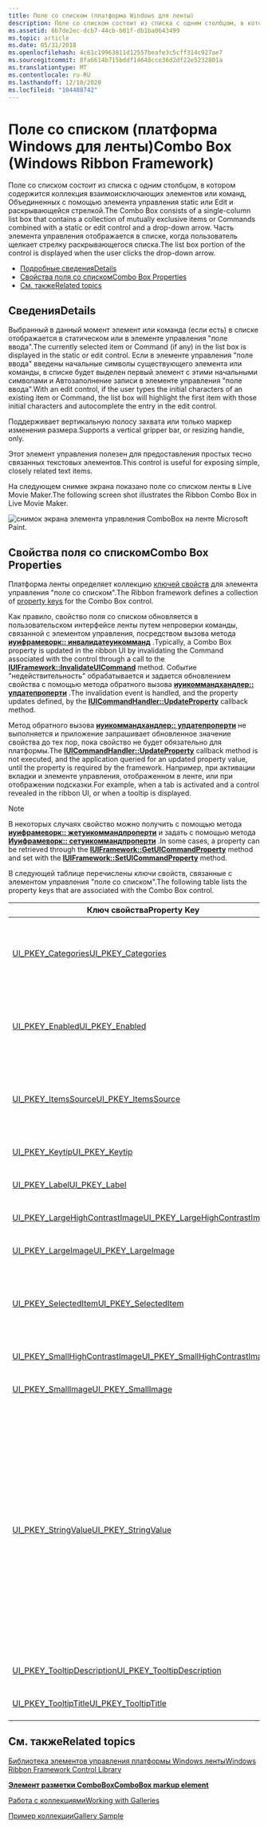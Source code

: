 ```yaml
---
title: Поле со списком (платформа Windows для ленты)
description: Поле со списком состоит из списка с одним столбцом, в котором содержится коллекция взаимоисключающих элементов или команд, Объединенных с помощью элемента управления static или Edit и раскрывающейся стрелкой.
ms.assetid: 6b7de2ec-dcb7-44cb-b01f-db1ba0643499
ms.topic: article
ms.date: 05/31/2018
ms.openlocfilehash: 4c61c19963811d12557beafe3c5cff314c927ae7
ms.sourcegitcommit: 8fa6614b715bddf14648cce36d2df22e5232801a
ms.translationtype: MT
ms.contentlocale: ru-RU
ms.lasthandoff: 12/10/2020
ms.locfileid: "104488742"
---
```

# <a name="combo-box-windows-ribbon-framework"></a><span data-ttu-id="d7919-103">Поле со списком (платформа Windows для ленты)</span><span class="sxs-lookup"><span data-stu-id="d7919-103">Combo Box (Windows Ribbon Framework)</span></span>

<span data-ttu-id="d7919-104">Поле со списком состоит из списка с одним столбцом, в котором содержится коллекция взаимоисключающих элементов или команд, Объединенных с помощью элемента управления static или Edit и раскрывающейся стрелкой.</span><span class="sxs-lookup"><span data-stu-id="d7919-104">The Combo Box consists of a single-column list box that contains a collection of mutually exclusive items or Commands combined with a static or edit control and a drop-down arrow.</span></span> <span data-ttu-id="d7919-105">Часть элемента управления отображается в списке, когда пользователь щелкает стрелку раскрывающегося списка.</span><span class="sxs-lookup"><span data-stu-id="d7919-105">The list box portion of the control is displayed when the user clicks the drop-down arrow.</span></span>

-   [<span data-ttu-id="d7919-106">Подробные сведения</span><span class="sxs-lookup"><span data-stu-id="d7919-106">Details</span></span>](#details)
-   [<span data-ttu-id="d7919-107">Свойства поля со списком</span><span class="sxs-lookup"><span data-stu-id="d7919-107">Combo Box Properties</span></span>](#combo-box-properties)
-   [<span data-ttu-id="d7919-108">См. также</span><span class="sxs-lookup"><span data-stu-id="d7919-108">Related topics</span></span>](#related-topics)

## <a name="details"></a><span data-ttu-id="d7919-109">Сведения</span><span class="sxs-lookup"><span data-stu-id="d7919-109">Details</span></span>

<span data-ttu-id="d7919-110">Выбранный в данный момент элемент или команда (если есть) в списке отображается в статическом или в элементе управления "поле ввода".</span><span class="sxs-lookup"><span data-stu-id="d7919-110">The currently selected item or Command (if any) in the list box is displayed in the static or edit control.</span></span> <span data-ttu-id="d7919-111">Если в элементе управления "поле ввода" введены начальные символы существующего элемента или команды, в списке будет выделен первый элемент с этими начальными символами и Автозаполнение записи в элементе управления "поле ввода".</span><span class="sxs-lookup"><span data-stu-id="d7919-111">With an edit control, if the user types the initial characters of an existing item or Command, the list box will highlight the first item with those initial characters and autocomplete the entry in the edit control.</span></span>

<span data-ttu-id="d7919-112">Поддерживает вертикальную полосу захвата или только маркер изменения размера.</span><span class="sxs-lookup"><span data-stu-id="d7919-112">Supports a vertical gripper bar, or resizing handle, only.</span></span>

<span data-ttu-id="d7919-113">Этот элемент управления полезен для предоставления простых тесно связанных текстовых элементов.</span><span class="sxs-lookup"><span data-stu-id="d7919-113">This control is useful for exposing simple, closely related text items.</span></span>

<span data-ttu-id="d7919-114">На следующем снимке экрана показано поле со списком ленты в Live Movie Maker.</span><span class="sxs-lookup"><span data-stu-id="d7919-114">The following screen shot illustrates the Ribbon Combo Box in Live Movie Maker.</span></span>

![снимок экрана элемента управления ComboBox на ленте Microsoft Paint.](images/controls/combobox.png)

## <a name="combo-box-properties"></a><span data-ttu-id="d7919-116">Свойства поля со списком</span><span class="sxs-lookup"><span data-stu-id="d7919-116">Combo Box Properties</span></span>

<span data-ttu-id="d7919-117">Платформа ленты определяет коллекцию [ключей свойств](windowsribbon-reference-properties.md) для элемента управления "поле со списком".</span><span class="sxs-lookup"><span data-stu-id="d7919-117">The Ribbon framework defines a collection of [property keys](windowsribbon-reference-properties.md) for the Combo Box control.</span></span>

<span data-ttu-id="d7919-118">Как правило, свойство поля со списком обновляется в пользовательском интерфейсе ленты путем непроверки команды, связанной с элементом управления, посредством вызова метода [**иуифрамеворк:: инвалидатеуикомманд**](/windows/desktop/api/uiribbon/nf-uiribbon-iuiframework-invalidateuicommand) .</span><span class="sxs-lookup"><span data-stu-id="d7919-118">Typically, a Combo Box property is updated in the ribbon UI by invalidating the Command associated with the control through a call to the [**IUIFramework::InvalidateUICommand**](/windows/desktop/api/uiribbon/nf-uiribbon-iuiframework-invalidateuicommand) method.</span></span> <span data-ttu-id="d7919-119">Событие "недействительность" обрабатывается и задается обновлением свойства с помощью метода обратного вызова [**иуикоммандхандлер:: упдатепроперти**](/windows/desktop/api/uiribbon/nf-uiribbon-iuicommandhandler-updateproperty) .</span><span class="sxs-lookup"><span data-stu-id="d7919-119">The invalidation event is handled, and the property updates defined, by the [**IUICommandHandler::UpdateProperty**](/windows/desktop/api/uiribbon/nf-uiribbon-iuicommandhandler-updateproperty) callback method.</span></span>

<span data-ttu-id="d7919-120">Метод обратного вызова [**иуикоммандхандлер:: упдатепроперти**](/windows/desktop/api/uiribbon/nf-uiribbon-iuicommandhandler-updateproperty) не выполняется и приложение запрашивает обновленное значение свойства до тех пор, пока свойство не будет обязательно для платформы.</span><span class="sxs-lookup"><span data-stu-id="d7919-120">The [**IUICommandHandler::UpdateProperty**](/windows/desktop/api/uiribbon/nf-uiribbon-iuicommandhandler-updateproperty) callback method is not executed, and the application queried for an updated property value, until the property is required by the framework.</span></span> <span data-ttu-id="d7919-121">Например, при активации вкладки и элементе управления, отображенном в ленте, или при отображении подсказки.</span><span class="sxs-lookup"><span data-stu-id="d7919-121">For example, when a tab is activated and a control revealed in the ribbon UI, or when a tooltip is displayed.</span></span>

> [!Note]  
> <span data-ttu-id="d7919-122">В некоторых случаях свойство можно получить с помощью метода [**иуифрамеворк:: жетуикоммандпроперти**](/windows/desktop/api/uiribbon/nf-uiribbon-iuiframework-getuicommandproperty) и задать с помощью метода [**Иуифрамеворк:: сетуикоммандпроперти**](/windows/desktop/api/uiribbon/nf-uiribbon-iuiframework-setuicommandproperty) .</span><span class="sxs-lookup"><span data-stu-id="d7919-122">In some cases, a property can be retrieved through the [**IUIFramework::GetUICommandProperty**](/windows/desktop/api/uiribbon/nf-uiribbon-iuiframework-getuicommandproperty) method and set with the [**IUIFramework::SetUICommandProperty**](/windows/desktop/api/uiribbon/nf-uiribbon-iuiframework-setuicommandproperty) method.</span></span>

 

<span data-ttu-id="d7919-123">В следующей таблице перечислены ключи свойств, связанные с элементом управления "поле со списком".</span><span class="sxs-lookup"><span data-stu-id="d7919-123">The following table lists the property keys that are associated with the Combo Box control.</span></span>



<table>
<colgroup>
<col style="width: 50%" />
<col style="width: 50%" />
</colgroup>
<thead>
<tr class="header">
<th><span data-ttu-id="d7919-124">Ключ свойства</span><span class="sxs-lookup"><span data-stu-id="d7919-124">Property Key</span></span></th>
<th><span data-ttu-id="d7919-125">Примечания</span><span class="sxs-lookup"><span data-stu-id="d7919-125">Notes</span></span></th>
</tr>
</thead>
<tbody>
<tr class="odd">
<td><span data-ttu-id="d7919-126"><a href="windowsribbon-reference-properties-uipkey-categories.md">UI_PKEY_Categories</a></span><span class="sxs-lookup"><span data-stu-id="d7919-126"><a href="windowsribbon-reference-properties-uipkey-categories.md">UI_PKEY_Categories</a></span></span></td>
<td><span data-ttu-id="d7919-127">Поддерживает <a href="/windows/desktop/api/uiribbon/nf-uiribbon-iuiframework-getuicommandproperty"><strong>иуифрамеворк:: жетуикоммандпроперти</strong></a> и <a href="/windows/desktop/api/uiribbon/nf-uiribbon-iuiframework-setuicommandproperty"><strong>Иуифрамеворк:: сетуикоммандпроперти</strong></a>.</span><span class="sxs-lookup"><span data-stu-id="d7919-127">Supports <a href="/windows/desktop/api/uiribbon/nf-uiribbon-iuiframework-getuicommandproperty"><strong>IUIFramework::GetUICommandProperty</strong></a> and <a href="/windows/desktop/api/uiribbon/nf-uiribbon-iuiframework-setuicommandproperty"><strong>IUIFramework::SetUICommandProperty</strong></a>.</span></span></td>
</tr>
<tr class="even">
<td><span data-ttu-id="d7919-128"><a href="windowsribbon-reference-properties-uipkey-enabled.md">UI_PKEY_Enabled</a></span><span class="sxs-lookup"><span data-stu-id="d7919-128"><a href="windowsribbon-reference-properties-uipkey-enabled.md">UI_PKEY_Enabled</a></span></span></td>
<td><span data-ttu-id="d7919-129">Поддерживает <a href="/windows/desktop/api/uiribbon/nf-uiribbon-iuiframework-getuicommandproperty"><strong>иуифрамеворк:: жетуикоммандпроперти</strong></a> и <a href="/windows/desktop/api/uiribbon/nf-uiribbon-iuiframework-setuicommandproperty"><strong>Иуифрамеворк:: сетуикоммандпроперти</strong></a>.</span><span class="sxs-lookup"><span data-stu-id="d7919-129">Supports <a href="/windows/desktop/api/uiribbon/nf-uiribbon-iuiframework-getuicommandproperty"><strong>IUIFramework::GetUICommandProperty</strong></a> and <a href="/windows/desktop/api/uiribbon/nf-uiribbon-iuiframework-setuicommandproperty"><strong>IUIFramework::SetUICommandProperty</strong></a>.</span></span></td>
</tr>
<tr class="odd">
<td><span data-ttu-id="d7919-130"><a href="windowsribbon-reference-properties-uipkey-itemssource.md">UI_PKEY_ItemsSource</a></span><span class="sxs-lookup"><span data-stu-id="d7919-130"><a href="windowsribbon-reference-properties-uipkey-itemssource.md">UI_PKEY_ItemsSource</a></span></span></td>
<td><span data-ttu-id="d7919-131">Поддерживает <a href="/windows/desktop/api/uiribbon/nf-uiribbon-iuiframework-getuicommandproperty"><strong>иуифрамеворк:: жетуикоммандпроперти</strong></a> и <a href="/windows/desktop/api/uiribbon/nf-uiribbon-iuiframework-setuicommandproperty"><strong>Иуифрамеворк:: сетуикоммандпроперти</strong></a>.</span><span class="sxs-lookup"><span data-stu-id="d7919-131">Supports <a href="/windows/desktop/api/uiribbon/nf-uiribbon-iuiframework-getuicommandproperty"><strong>IUIFramework::GetUICommandProperty</strong></a> and <a href="/windows/desktop/api/uiribbon/nf-uiribbon-iuiframework-setuicommandproperty"><strong>IUIFramework::SetUICommandProperty</strong></a>.</span></span></td>
</tr>
<tr class="even">
<td><span data-ttu-id="d7919-132"><a href="windowsribbon-reference-properties-uipkey-keytip.md">UI_PKEY_Keytip</a></span><span class="sxs-lookup"><span data-stu-id="d7919-132"><a href="windowsribbon-reference-properties-uipkey-keytip.md">UI_PKEY_Keytip</a></span></span></td>
<td><span data-ttu-id="d7919-133">Может обновляться только через недействительность.</span><span class="sxs-lookup"><span data-stu-id="d7919-133">Can only be updated through invalidation.</span></span></td>
</tr>
<tr class="odd">
<td><span data-ttu-id="d7919-134"><a href="windowsribbon-reference-properties-uipkey-label.md">UI_PKEY_Label</a></span><span class="sxs-lookup"><span data-stu-id="d7919-134"><a href="windowsribbon-reference-properties-uipkey-label.md">UI_PKEY_Label</a></span></span></td>
<td><span data-ttu-id="d7919-135">Может обновляться только через недействительность.</span><span class="sxs-lookup"><span data-stu-id="d7919-135">Can only be updated through invalidation.</span></span></td>
</tr>
<tr class="even">
<td><span data-ttu-id="d7919-136"><a href="windowsribbon-reference-properties-uipkey-largehighcontrastimage.md">UI_PKEY_LargeHighContrastImage</a></span><span class="sxs-lookup"><span data-stu-id="d7919-136"><a href="windowsribbon-reference-properties-uipkey-largehighcontrastimage.md">UI_PKEY_LargeHighContrastImage</a></span></span></td>
<td><span data-ttu-id="d7919-137">Может обновляться только через недействительность.</span><span class="sxs-lookup"><span data-stu-id="d7919-137">Can only be updated through invalidation.</span></span></td>
</tr>
<tr class="odd">
<td><span data-ttu-id="d7919-138"><a href="windowsribbon-reference-properties-uipkey-largeimage.md">UI_PKEY_LargeImage</a></span><span class="sxs-lookup"><span data-stu-id="d7919-138"><a href="windowsribbon-reference-properties-uipkey-largeimage.md">UI_PKEY_LargeImage</a></span></span></td>
<td><span data-ttu-id="d7919-139">Может обновляться только через недействительность.</span><span class="sxs-lookup"><span data-stu-id="d7919-139">Can only be updated through invalidation.</span></span></td>
</tr>
<tr class="even">
<td><span data-ttu-id="d7919-140"><a href="windowsribbon-reference-properties-uipkey-selecteditem.md">UI_PKEY_SelectedItem</a></span><span class="sxs-lookup"><span data-stu-id="d7919-140"><a href="windowsribbon-reference-properties-uipkey-selecteditem.md">UI_PKEY_SelectedItem</a></span></span></td>
<td><span data-ttu-id="d7919-141">Поддерживает <a href="/windows/desktop/api/uiribbon/nf-uiribbon-iuiframework-getuicommandproperty"><strong>иуифрамеворк:: жетуикоммандпроперти</strong></a> и <a href="/windows/desktop/api/uiribbon/nf-uiribbon-iuiframework-setuicommandproperty"><strong>Иуифрамеворк:: сетуикоммандпроперти</strong></a>.</span><span class="sxs-lookup"><span data-stu-id="d7919-141">Supports <a href="/windows/desktop/api/uiribbon/nf-uiribbon-iuiframework-getuicommandproperty"><strong>IUIFramework::GetUICommandProperty</strong></a> and <a href="/windows/desktop/api/uiribbon/nf-uiribbon-iuiframework-setuicommandproperty"><strong>IUIFramework::SetUICommandProperty</strong></a>.</span></span></td>
</tr>
<tr class="odd">
<td><span data-ttu-id="d7919-142"><a href="windowsribbon-reference-properties-uipkey-smallhighcontrastimage.md">UI_PKEY_SmallHighContrastImage</a></span><span class="sxs-lookup"><span data-stu-id="d7919-142"><a href="windowsribbon-reference-properties-uipkey-smallhighcontrastimage.md">UI_PKEY_SmallHighContrastImage</a></span></span></td>
<td><span data-ttu-id="d7919-143">Может обновляться только через недействительность.</span><span class="sxs-lookup"><span data-stu-id="d7919-143">Can only be updated through invalidation.</span></span></td>
</tr>
<tr class="even">
<td><span data-ttu-id="d7919-144"><a href="windowsribbon-reference-properties-uipkey-smallimage.md">UI_PKEY_SmallImage</a></span><span class="sxs-lookup"><span data-stu-id="d7919-144"><a href="windowsribbon-reference-properties-uipkey-smallimage.md">UI_PKEY_SmallImage</a></span></span></td>
<td><span data-ttu-id="d7919-145">Может обновляться только через недействительность.</span><span class="sxs-lookup"><span data-stu-id="d7919-145">Can only be updated through invalidation.</span></span></td>
</tr>
<tr class="odd">
<td><span data-ttu-id="d7919-146"><a href="windowsribbon-reference-properties-uipkey-stringvalue.md">UI_PKEY_StringValue</a></span><span class="sxs-lookup"><span data-stu-id="d7919-146"><a href="windowsribbon-reference-properties-uipkey-stringvalue.md">UI_PKEY_StringValue</a></span></span></td>
<td><span data-ttu-id="d7919-147">Поддерживает <a href="/windows/desktop/api/uiribbon/nf-uiribbon-iuiframework-getuicommandproperty"><strong>иуифрамеворк:: жетуикоммандпроперти</strong></a> и <a href="/windows/desktop/api/uiribbon/nf-uiribbon-iuiframework-setuicommandproperty"><strong>Иуифрамеворк:: сетуикоммандпроперти</strong></a>.</span><span class="sxs-lookup"><span data-stu-id="d7919-147">Supports <a href="/windows/desktop/api/uiribbon/nf-uiribbon-iuiframework-getuicommandproperty"><strong>IUIFramework::GetUICommandProperty</strong></a> and <a href="/windows/desktop/api/uiribbon/nf-uiribbon-iuiframework-setuicommandproperty"><strong>IUIFramework::SetUICommandProperty</strong></a>.</span></span>
<blockquote>
[!Note]<br />
<span data-ttu-id="d7919-148">Если команда, связанная с элементом управления, становится недействительной при вызове <a href="/windows/desktop/api/uiribbon/nf-uiribbon-iuiframework-invalidateuicommand"><strong>иуифрамеворк:: инвалидатеуикомманд</strong></a>, платформа запрашивает это свойство, когда в <code>UI_INVALIDATIONS_VALUE</code> качестве значения <em>флагов</em>передается.</span><span class="sxs-lookup"><span data-stu-id="d7919-148">If the Command associated with the control is invalidated through a call to <a href="/windows/desktop/api/uiribbon/nf-uiribbon-iuiframework-invalidateuicommand"><strong>IUIFramework::InvalidateUICommand</strong></a>, the framework queries this property when <code>UI_INVALIDATIONS_VALUE</code> is passed as the value of <em>flags</em>.</span></span>
</blockquote>
<br/></td>
</tr>
<tr class="even">
<td><span data-ttu-id="d7919-149"><a href="windowsribbon-reference-properties-uipkey-tooltipdescription.md">UI_PKEY_TooltipDescription</a></span><span class="sxs-lookup"><span data-stu-id="d7919-149"><a href="windowsribbon-reference-properties-uipkey-tooltipdescription.md">UI_PKEY_TooltipDescription</a></span></span></td>
<td><span data-ttu-id="d7919-150">Может обновляться только через недействительность.</span><span class="sxs-lookup"><span data-stu-id="d7919-150">Can only be updated through invalidation.</span></span></td>
</tr>
<tr class="odd">
<td><span data-ttu-id="d7919-151"><a href="windowsribbon-reference-properties-uipkey-tooltiptitle.md">UI_PKEY_TooltipTitle</a></span><span class="sxs-lookup"><span data-stu-id="d7919-151"><a href="windowsribbon-reference-properties-uipkey-tooltiptitle.md">UI_PKEY_TooltipTitle</a></span></span></td>
<td><span data-ttu-id="d7919-152">Может обновляться только через недействительность.</span><span class="sxs-lookup"><span data-stu-id="d7919-152">Can only be updated through invalidation.</span></span></td>
</tr>
</tbody>
</table>



 

## <a name="related-topics"></a><span data-ttu-id="d7919-153">См. также</span><span class="sxs-lookup"><span data-stu-id="d7919-153">Related topics</span></span>

<dl> <dt>

[<span data-ttu-id="d7919-154">Библиотека элементов управления платформы Windows ленты</span><span class="sxs-lookup"><span data-stu-id="d7919-154">Windows Ribbon Framework Control Library</span></span>](windowsribbon-controls-entry.md)
</dt> <dt>

[<span data-ttu-id="d7919-155">**Элемент разметки ComboBox**</span><span class="sxs-lookup"><span data-stu-id="d7919-155">**ComboBox markup element**</span></span>](windowsribbon-element-combobox.md)
</dt> <dt>

[<span data-ttu-id="d7919-156">Работа с коллекциями</span><span class="sxs-lookup"><span data-stu-id="d7919-156">Working with Galleries</span></span>](ribbon-controls-galleries.md)
</dt> <dt>

[<span data-ttu-id="d7919-157">Пример коллекции</span><span class="sxs-lookup"><span data-stu-id="d7919-157">Gallery Sample</span></span>](windowsribbon-gallerysample.md)
</dt> </dl>

